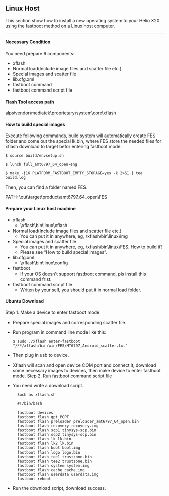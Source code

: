 ## Linux Host

This section show how to install a new operating system to your Helio X20 using the fastboot method on a Linux host computer.

***

#### **Necessary Condition**

You need prepare 6 components:
- xflash
- Normal load(Include image files and scatter file etc.)
- Special images and scatter file
- lib.cfg.xml
- fastboot command
- fastboot command script file

#### **Flash Tool access path**

alps\vendor\mediatek\proprietary\system\core\xflash

#### **How to build special images**

Execute following commands, build system will automatically create FES folder and come out the special lk.bin, where FES store the needed files for xflash download to target befor entering fastboot mode. 

`$ source build/envsetup.sh`

`$ lunch full_amt6797_64_open-eng`

`$ make -j16 PLATFORM_FASTBOOT_EMPTY_STORAGE=yes -k 2>&1 | tee build.log`

Then, you can find a folder named FES.

PATH: \out\target\product\amt6797_64_open\FES

#### **Prepare your Linux host machine**

- xflash
   - \xflash\bin\linux\xflash
- Normal load(Include image files and scatter file etc.)
   - You can put it in anywhere, eg, \xflash\bin\linux\img
- Special images and scatter file
   - You can put it in anywhere, eg, \xflash\bin\linux\FES. How to build it? 
   - Please see “How to build special images”.
- lib.cfg.xml
   - \xflash\bin\linux\config
- fastboot
   - If your OS doesn't support fastboot command, pls install this command frist.
- fastboot command script file
   - Writen by your self, you should put it in normal load folder.

#### **Ubuntu Download**

Step 1. Make a device to enter fastboot mode
- Prepare special images and corresponding scatter file.
- Run program in command line mode like this:

    `$ sudo ./xflash enter-fastboot "/**/xflash/bin/win/FES/MT6797_Android_scatter.txt"`
- Then plug in usb to device.
- Xflash will scan and open device COM port and connect it, download some necessary images to devices, then make device to enter fastboot mode.
Step 2. Run fastboot command script file
- You need write a download script.

        Such as xflash.sh
        
        #!/bin/bash
        
        fastboot devices
        fastboot flash gpt PGPT
        fastboot flash preloader preloader_amt6797_64_open.bin
        fastboot flash recovery recovery.img
        fastboot flash scp1 tinysys-scp.bin
        fastboot flash scp2 tinysys-scp.bin
        fastboot flash lk lk.bin
        fastboot flash lk2 lk.bin
        fastboot flash boot boot.img
        fastboot flash logo logo.bin
        fastboot flash tee1 trustzone.bin
        fastboot flash tee2 trustzone.bin
        fastboot flash system system.img
        fastboot flash cache cache.img
        fastboot flash userdata userdata.img
        fastboot reboot
        
- Run the download script, download success.
